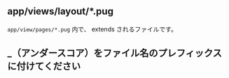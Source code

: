 ## app/views/layout/*.pug

`app/view/pages/*.pug` 内で、 extends されるファイルです。

## _（アンダースコア）をファイル名のプレフィックスに付けてください
